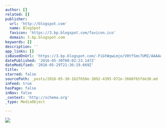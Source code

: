 ```yaml
---
author: []
related: []
publisher:
  url: 'http://blogspot.com'
  name: BlogSpot
  favicon: 'https://3.bp.blogspot.com/favicon.ico'
  domain: 3.bp.blogspot.com
keywords: []
description: ''
app_links: []
isBasedOnUrl: 'https://3.bp.blogspot.com/-FiGtWqwLmjo/V0tfSmc7UMI/AAAAAAAAAfM/o7YmADOO5Y47reP3ssMDIhcEttXqItq6ACLcB/s1600/how-to-mine-bitcoins.jpg'
datePublished: '2016-05-30T00:02:23.147Z'
dateModified: '2016-05-29T21:36:19.669Z'
title: ''
starred: false
sourcePath: _posts/2016-05-30-1b2f650e-3892-4395-972e-3660f65fde30.md
inFeed: true
hasPage: false
inNav: false
_context: 'http://schema.org'
_type: MediaObject

---
```

<article style=""><img src="https://3.bp.blogspot.com/-FiGtWqwLmjo/V0tfSmc7UMI/AAAAAAAAAfM/o7YmADOO5Y47reP3ssMDIhcEttXqItq6ACLcB/s1600/how-to-mine-bitcoins.jpg" /></article>